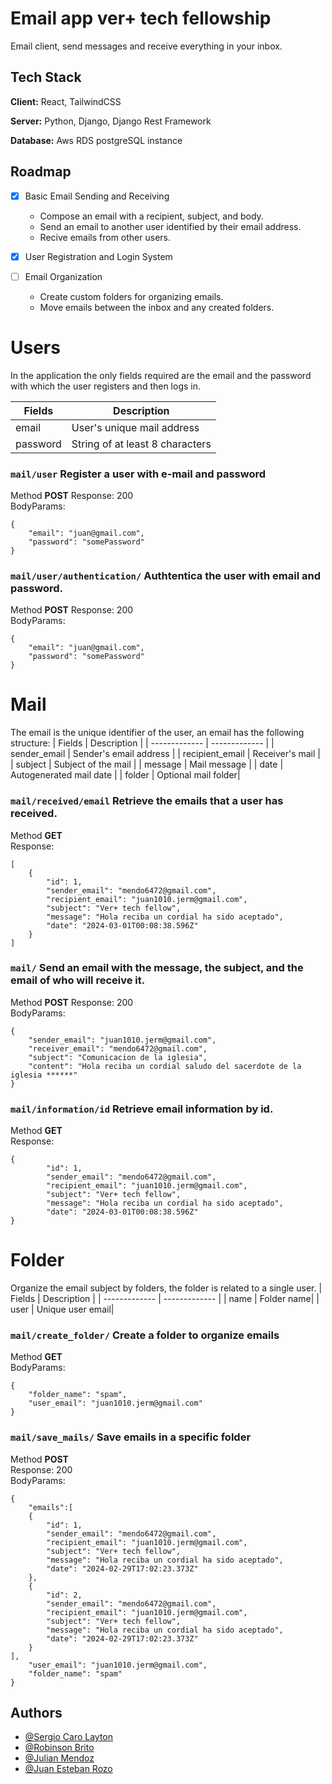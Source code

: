 
# Email app ver+ tech fellowship

Email client, send messages and receive everything in your inbox.




## Tech Stack

**Client:** React, TailwindCSS

**Server:** Python, Django, Django Rest Framework

**Database:** Aws RDS postgreSQL instance


## Roadmap

- [x] Basic Email Sending and Receiving
    - Compose an email with a recipient, subject, and body.
    - Send an email to another user identified by their email address.
    - Recive emails from other users.

- [X] User Registration and Login System

- [ ] Email Organization
    - Create custom folders for organizing emails.
    - Move emails between the inbox and any created folders.
     
# Users
In the application the only fields required are the email and the password with which the user registers and then logs in.

| Fields        |  Description  |
| ------------- | ------------- |
| email         | User's unique mail address |
| password      | String of at least 8 characters  |

### `mail/user` Register a user with e-mail and password<br>
Method **POST**
Response: 200 <br>
BodyParams:
```
{
    "email": "juan@gmail.com",
    "password": "somePassword"
}
```
###  `mail/user/authentication/` Authtentica the user with email and password.<br>
Method **POST** Response: 200<br>
BodyParams:
```
{
    "email": "juan@gmail.com",
    "password": "somePassword"
}
```
# Mail
The email is the unique identifier of the user, an email has the following structure: 
| Fields        |  Description  |
| ------------- | ------------- |
| sender_email | Sender's email address |
| recipient_email | Receiver's mail  |
| subject      | Subject of the mail |
| message      | Mail message |
| date      | Autogenerated mail date |
| folder | Optional mail folder|

### `mail/received/email` Retrieve the emails that a user has received.<br>
Method **GET**<br>
Response:
```
[
    {
        "id": 1,
        "sender_email": "mendo6472@gmail.com",
        "recipient_email": "juan1010.jerm@gmail.com",
        "subject": "Ver+ tech fellow",
        "message": "Hola reciba un cordial ha sido aceptado",
        "date": "2024-03-01T00:08:38.596Z"
    }
]
```
### `mail/` Send an email with the message, the subject, and the email of who will receive it.<br>
Method **POST**
Response: 200 <br>
BodyParams:
```
{
    "sender_email": "juan1010.jerm@gmail.com",
    "receiver_email": "mendo6472@gmail.com",
    "subject": "Comunicacion de la iglesia",
    "content": "Hola reciba un cordial saludo del sacerdote de la iglesia ******"
}
```
###  `mail/information/id` Retrieve email information by id.<br>
Method **GET**<br>
Response:
```
{
        "id": 1,
        "sender_email": "mendo6472@gmail.com",
        "recipient_email": "juan1010.jerm@gmail.com",
        "subject": "Ver+ tech fellow",
        "message": "Hola reciba un cordial ha sido aceptado",
        "date": "2024-03-01T00:08:38.596Z"
}
```
# Folder
Organize the email subject by folders, the folder is related to a single user.
| Fields        |  Description  |
| ------------- | ------------- |
| name | Folder name|
| user | Unique user email|
###  `mail/create_folder/` Create a folder to organize emails<br>
Method **GET**<br> 
BodyParams:
```
{
    "folder_name": "spam",
    "user_email": "juan1010.jerm@gmail.com"
}
```
###  `mail/save_mails/` Save emails in a specific folder<br>
Method **POST**<br>
Response: 200<br>
BodyParams:
```
{
    "emails":[
    {
        "id": 1,
        "sender_email": "mendo6472@gmail.com",
        "recipient_email": "juan1010.jerm@gmail.com",
        "subject": "Ver+ tech fellow",
        "message": "Hola reciba un cordial ha sido aceptado",
        "date": "2024-02-29T17:02:23.373Z"
    },
    {
        "id": 2,
        "sender_email": "mendo6472@gmail.com",
        "recipient_email": "juan1010.jerm@gmail.com",
        "subject": "Ver+ tech fellow",
        "message": "Hola reciba un cordial ha sido aceptado",
        "date": "2024-02-29T17:02:23.373Z"
    }
],
    "user_email": "juan1010.jerm@gmail.com",
    "folder_name": "spam"
}
```

## Authors

- [@Sergio Caro Layton](https://github.com/scarolayton)
- [@Robinson Brito](https://github.com/RABrL)
- [@Julian Mendoz](https://github.com/Mendo6472)
- [@Juan Esteban Rozo](https://github.com/JuanEstebanR)
